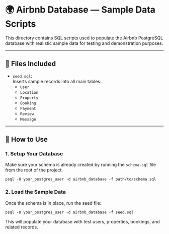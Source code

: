 # 🌍 Airbnb Database — Sample Data Scripts

This directory contains SQL scripts used to populate the Airbnb PostgreSQL database with realistic sample data for testing and demonstration purposes.

---

## 📁 Files Included

- `seed.sql`:  
  Inserts sample records into all main tables:
  - `User`
  - `Location`
  - `Property`
  - `Booking`
  - `Payment`
  - `Review`
  - `Message`

---

## 🚀 How to Use

### 1. Setup Your Database

Make sure your schema is already created by running the `schema.sql` file from the root of the project.

    psql -U your_postgres_user -d airbnb_database -f path/to/schema.sql

### 2. Load the Sample Data

Once the schema is in place, run the seed file:

    psql -U your_postgres_user -d airbnb_database -f seed.sql

This will populate your database with test users, properties, bookings, and related records.